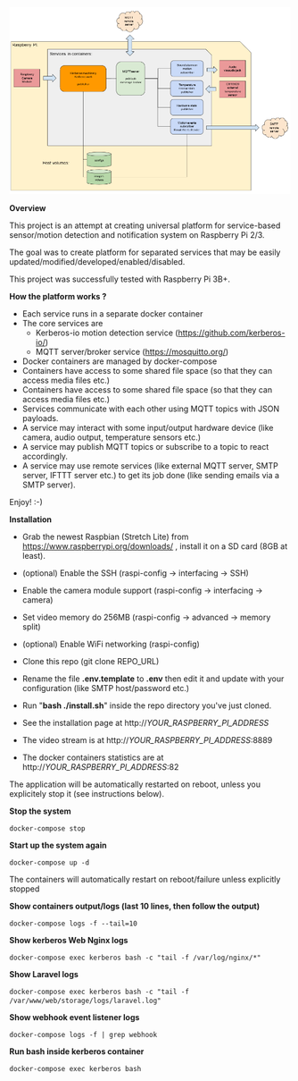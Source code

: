 ![Overall diagram](./docs/images/kerberos-flow.png "Dockerized KerberosIO flow")

**Overview**

This project is an attempt at creating universal platform for service-based sensor/motion detection and notification system on Raspberry Pi 2/3.

The goal was to create platform for separated services that may be easily updated/modified/developed/enabled/disabled.

This project was successfully tested with Raspberry Pi 3B+.

**How the platform works ?**

* Each service runs in a separate docker container
* The core services are
  * Kerberos-io motion detection service (https://github.com/kerberos-io/)
  * MQTT server/broker service (https://mosquitto.org/)
* Docker containers are managed by docker-compose
* Containers have access to some shared file space (so that they can access media files etc.) 
* Containers have access to some shared file space (so that they can access media files etc.) 
* Services communicate with each other using MQTT topics with JSON payloads.
* A service may interact with some input/output hardware device (like camera, audio output, temperature sensors etc.) 
* A service may publish MQTT topics or subscribe to a topic to react accordingly. 
* A service may use remote services (like external MQTT server, SMTP server, IFTTT server etc.) to get its job done (like sending emails via a SMTP server).

Enjoy! :-)
 

**Installation**

* Grab the newest Raspbian (Stretch Lite) from https://www.raspberrypi.org/downloads/ , install it on a SD card (8GB at least).
* (optional) Enable the SSH (raspi-config -> interfacing -> SSH)
* Enable the camera module support (raspi-config -> interfacing -> camera)
* Set video memory do 256MB (raspi-config -> advanced -> memory split)
* (optional) Enable WiFi networking (raspi-config)
* Clone this repo (git clone REPO_URL)
* Rename the file **.env.template** to **.env** then edit it and update with your configuration (like SMTP host/password etc.)
* Run "**bash ./install.sh**" inside the repo directory you've just cloned.

* See the installation page at http://_YOUR_RASPBERRY_PI_ADDRESS_
* The video stream is at http://_YOUR_RASPBERRY_PI_ADDRESS_:8889   
* The docker containers statistics are at http://_YOUR_RASPBERRY_PI_ADDRESS_:82   

The application will be automatically restarted on reboot, unless you explicitely stop it (see instructions below).


**Stop the system**
`````
docker-compose stop 
`````

**Start up the system again**
`````
docker-compose up -d 
`````

The containers will automatically restart on reboot/failure unless explicitly stopped 


**Show containers output/logs (last 10 lines, then follow the output)**
`````
docker-compose logs -f --tail=10
`````

**Show kerberos Web Nginx logs**
`````
docker-compose exec kerberos bash -c "tail -f /var/log/nginx/*"
`````

**Show Laravel logs**
`````
docker-compose exec kerberos bash -c "tail -f /var/www/web/storage/logs/laravel.log"
`````

**Show webhook event listener logs**
`````
docker-compose logs -f | grep webhook
`````

**Run bash inside kerberos container**
`````
docker-compose exec kerberos bash
`````

